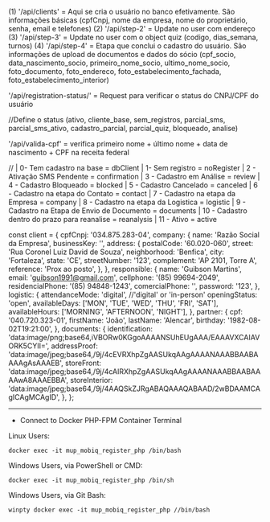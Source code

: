 (1) '/api/clients' = Aqui se cria o usuário no banco efetivamente. São informações básicas (cpfCnpj, nome da empresa, nome do proprietário, senha, email e telefones)
(2) '/api/step-2' = Update no user com endereço
(3) '/api/step-3' = Update no user com o object quiz (codigo, dias_semana, turnos)
(4) '/api/step-4' = Etapa que conclui o cadastro do usuário. São informações de upload de documentos e dados do sócio (cpf_socio, data_nascimento_socio, primeiro_nome_socio, ultimo_nome_socio, foto_documento, foto_endereco, foto_estabelecimento_fachada, foto_estabelecimento_interior)





'/api/registration-status/' = Request para verificar o status do CNPJ/CPF do usuário

//Define o status (ativo, cliente_base, sem_registros, parcial_sms, parcial_sms_ativo, cadastro_parcial, parcial_quiz, bloqueado, analise)

'/api/valida-cpf' = verifica primeiro nome + último nome + data de nascimento + CPF na receita federal



//
| 0-  Tem cadastro na base = dbClient
| 1-  Sem registro  = noRegister
| 2 - Ativação SMS Pendente  = confirmation
| 3 - Cadastro em Análise  = review
| 4 - Cadastro Bloqueado =  blocked
| 5 - Cadastro Cancelado = canceled
| 6 - Cadastro na etapa do Contato = contact
| 7 - Cadastro na etapa da Empresa = company
| 8 - Cadastro na etapa da Logistica = logistic
| 9 - Cadastro na Etapa de Envio de Documento = documents
| 10 - Cadastro dentro do prazo para reanalise = reanalysis
| 11 - Ativo  = active


const client = {
  cpfCnpj: '034.875.283-04',
  company: {
    name: 'Razão Social da Empresa',
    businessKey: '',
    address: {
      postalCode: '60.020-060',
      street: 'Rua Coronel Luiz David de Souza',
      neighborhood: 'Benfica',
      city: 'Fortaleza',
      state: 'CE',
      streetNumber: '123',
      complement: 'AP 2101, Torre A',
      reference: 'Prox ao posto',
    },
  },
  responsible: {
    name: 'Guibson Martins',
    email: 'guibson1991@gmail.com',
    cellphone: '(85) 99694-2049',
    residencialPhone: '(85) 94848-1243',
    comercialPhone: '',
    password: '123',
  },
  logistic: {
    attendanceMode: 'digital', //'digital' or 'in-person'
    openingStatus: 'open',
    availableDays: ['MON', 'TUE', 'WED', 'THU', 'FRI', 'SAT'],
    availableHours: ['MORNING', 'AFTERNOON', 'NIGHT'],
  },
  partner: {
    cpf: '040.720.323-01',
    firstName: 'João',
    lastName: 'Alencar',
    birthday: '1982-08-02T19:21:00',
  },
  documents: {
    identification:
      'data:image/png;base64,iVBORw0KGgoAAAANSUhEUgAAA/EAAAVXCAIAVORK5CYII=',
    addressProof:
      'data:image/jpeg;base64,/9j/4cEVRXhpZgAASUkqAAgAAAANAAABBAABAAAAgAsAAAEB',
    storeFront:
      'data:image/jpeg;base64,/9j/4cAlRXhpZgAASUkqAAgAAAANAAABBAABAAAAwA8AAAEBBA',
    storeInterior:
      'data:image/jpeg;base64,/9j/4AAQSkZJRgABAQAAAQABAAD/2wBDAAMCAgICAgMCAgID',
  },
};



------------------------------

- Connect to Docker PHP-FPM Container Terminal

Linux Users:

    docker exec -it mup_mobiq_register_php /bin/bash

Windows Users, via PowerShell or CMD:

    docker exec -it mup_mobiq_register_php /bin/sh

Windows Users, via Git Bash:

    winpty docker exec -it mup_mobiq_register_php //bin/bash


